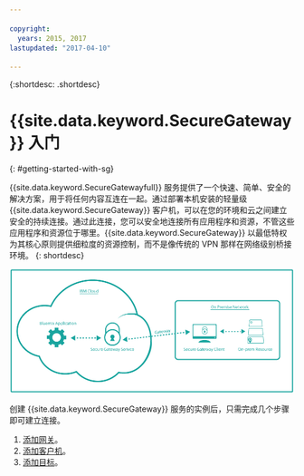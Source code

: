 ```yaml
---

copyright:
  years: 2015, 2017
lastupdated: "2017-04-10"

---
```

{:shortdesc: .shortdesc}

# {{site.data.keyword.SecureGateway}} 入门
{: #getting-started-with-sg}

{{site.data.keyword.SecureGatewayfull}} 服务提供了一个快速、简单、安全的解决方案，用于将任何内容互连在一起。通过部署本机安装的轻量级 {{site.data.keyword.SecureGateway}} 客户机，可以在您的环境和云之间建立安全的持续连接。通过此连接，您可以安全地连接所有应用程序和资源，不管这些应用程序和资源位于哪里。{{site.data.keyword.SecureGateway}} 以最低特权为其核心原则提供细粒度的资源控制，而不是像传统的 VPN 那样在网络级别桥接环境。
{: shortdesc}

![{{site.data.keyword.SecureGateway}} 体系结构](./images/diagramSGW.png?raw=true "{{site.data.keyword.SecureGateway}} 体系结构")

创建 {{site.data.keyword.SecureGateway}} 服务的实例后，只需完成几个步骤即可建立连接。

1. [添加网关](/docs/services/SecureGateway/securegateway_gateway.html)。
2. [添加客户机](/docs/services/SecureGateway/securegateway_client.html)。
3. [添加目标](/docs/services/SecureGateway/securegateway_destination.html)。

